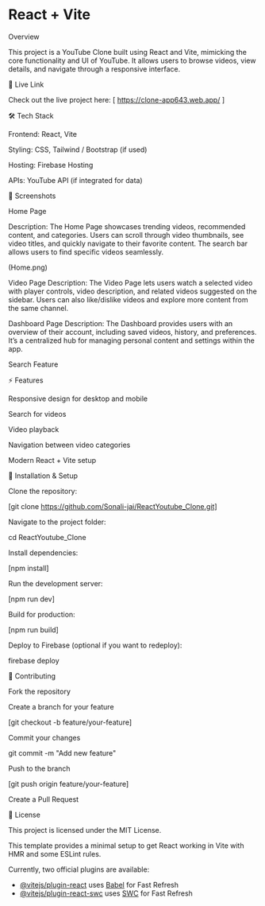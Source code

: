 # React + Vite

Overview

This project is a YouTube Clone built using React and Vite, mimicking the core functionality and UI of YouTube.
It allows users to browse videos, view details, and navigate through a responsive interface.

🚀 Live Link

Check out the live project here: [  https://clone-app643.web.app/  ]

🛠 Tech Stack

Frontend: React, Vite

Styling: CSS, Tailwind / Bootstrap (if used)

Hosting: Firebase Hosting

APIs: YouTube API (if integrated for data)

📸 Screenshots

Home Page 

Description:
The Home Page showcases trending videos, recommended content, and categories. Users can scroll through video thumbnails, see video titles, and quickly navigate to their favorite content. The search bar allows users to find specific videos seamlessly.

(Home.png)

Video Page
Description:
The Video Page lets users watch a selected video with player controls, video description, and related videos suggested on the sidebar. Users can also like/dislike videos and explore more content from the same channel.



Dashboard Page 
Description:
The Dashboard provides users with an overview of their account, including saved videos, history, and preferences. It’s a centralized hub for managing personal content and settings within the app.




Search Feature

⚡ Features

Responsive design for desktop and mobile

Search for videos

Video playback

Navigation between video categories

Modern React + Vite setup

📝 Installation & Setup

Clone the repository:

[git clone https://github.com/Sonali-jai/ReactYoutube_Clone.git]


Navigate to the project folder:

cd ReactYoutube_Clone


Install dependencies:

[npm install]


Run the development server:

[npm run dev]


Build for production:

[npm run build]


Deploy to Firebase (optional if you want to redeploy):

firebase deploy

🤝 Contributing

Fork the repository

Create a branch for your feature

[git checkout -b feature/your-feature]


Commit your changes

git commit -m "Add new feature"


Push to the branch

[git push origin feature/your-feature]


Create a Pull Request

📄 License

This project is licensed under the MIT License.










This template provides a minimal setup to get React working in Vite with HMR and some ESLint rules.

Currently, two official plugins are available:

- [@vitejs/plugin-react](https://github.com/vitejs/vite-plugin-react/blob/main/packages/plugin-react/README.md) uses [Babel](https://babeljs.io/) for Fast Refresh
- [@vitejs/plugin-react-swc](https://github.com/vitejs/vite-plugin-react-swc) uses [SWC](https://swc.rs/) for Fast Refresh
